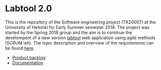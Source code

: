 # Labtool 2.0

This is the repository of the Software engineering project (TK20007) at the University of Helsinki for Early Summer semester 2018. The project was started by the Spring 2018 group and the aim is to continue the develompent of a new version [labtool](http://tktl-labtool.herokuapp.com/) web application using agile methods (SCRUM ish). The topic description and overview of the requirements can be found [here](https://studies.cs.helsinki.fi/ohtuprojekti/topic_descriptions/203).

- [Product backlog](https://github.com/labtool/labtool/projects/1) 
- [Documentation](https://github.com/labtool/labtool/wiki)
